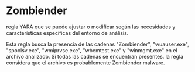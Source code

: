 # Zombiender
regla YARA  que se puede ajustar o modificar según las necesidades y características específicas del entorno de análisis.

Esta regla busca la presencia de las cadenas "Zombiender", "wuauser.exe", "spoolsv.exe", "wmiprvse.exe", "wbemtest.exe" y "winmgmt.exe" en el archivo analizado. Si todas las cadenas se encuentran presentes.
la regla considera que el archivo es probablemente Zombiender malware.
